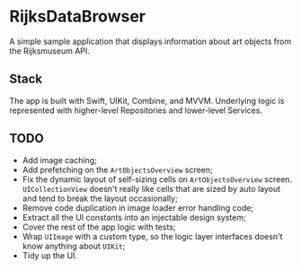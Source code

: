 # RijksDataBrowser

A simple sample application that displays information about art objects from the Rijksmuseum API.  

## Stack

The app is built with Swift, UIKit, Combine, and MVVM. Underlying logic is represented with higher-level Repositories and lower-level Services.  

## TODO
 - Add image caching;
 - Add prefetching on the `ArtObjectsOverview` screen;
 - Fix the dynamic layout of self-sizing cells on `ArtObjectsOverview` screen. `UICollectionView` doesn't really like cells that are sized by auto layout and tend to break the layout occasionally;
 - Remove code duplication in image loader error handling code;
 - Extract all the UI constants into an injectable design system;
 - Cover the rest of the app logic with tests;
 - Wrap `UIImage` with a custom type, so the logic layer interfaces doesn't know anything about `UIKit`;
 - Tidy up the UI.
